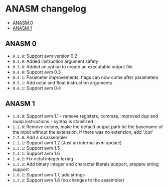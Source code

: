 # ANASM changelog
* [ANASM 0](#anasm-0)
* [ANASM 1](#anasm-1)

## ANASM 0
- `0.1.0`: Support avm version 0.2
- `0.2.0`: Added instruction argument safety
- `0.3.0`: Added an option to create an executable output file
- `0.4.0`: Support avm 0.3
- `0.4.1`: Parameter improvements, flags can now come after parameters
- `0.5.1`: Add octal and float instruction arguments
- `0.6.1`: Support avm 0.4

## ANASM 1
- `1.0.0`: Support avm 1.1 - remove registers, commas, improved dup and swap instructions - syntax
           is stabilized
- `1.1.0`: Remove colons, make the default output path be the basename of the input without the
           extension. If there was no extension, add '.out'
- `1.2.0`: Add a disassembler
- `1.2.1`: Support avm 1.2 (Just an internal avm update)
- `1.3.1`: Support avm 1.5
- `1.4.1`: Support avm 1.6
- `1.4.2`: Fix octal integer lexing
- `1.5.2`: Add binary integer and character literals support, prepare string support
- `1.6.2`: Support avm 1.7, add strings
- `1.7.2`: Support avm 1.8 (no changes to the assembler)
